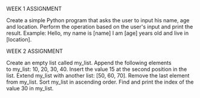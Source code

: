 WEEK 1 ASSIGNMENT

Create a simple Python program that asks the user to input his name, age and location.
Perform the operation based on the user's input and print the result.
Example: Hello, my name is [name] I am [age] years old and live in [location].



WEEK 2 ASSIGNMENT

Create an empty list called my_list.
Append the following elements to my_list: 10, 20, 30, 40.
Insert the value 15 at the second position in the list.
Extend my_list with another list: [50, 60, 70].
Remove the last element from my_list.
Sort my_list in ascending order.
Find and print the index of the value 30 in my_list.
